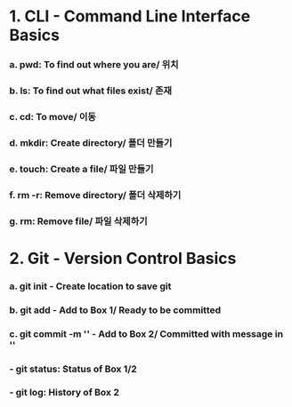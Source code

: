 # 1. CLI - Command Line Interface Basics

### a. **pwd:** To find out where you are/ 위치
### b. **ls:** To find out what files exist/ 존재
### c. **cd:** To move/ 이동
### d. **mkdir:** Create directory/ 폴더 만들기
### e. **touch:** Create a file/ 파일 만들기
### f. **rm -r:** Remove directory/ 폴더 삭제하기
### g. **rm:** Remove file/ 파일 삭제하기 

# 2. Git - Version Control Basics

### a. git init - Create location to save git
### b. git add - Add to Box 1/ Ready to be committed
### c. git commit -m '' - Add to Box 2/ Committed with message in ''

### - git status: Status of Box 1/2
### - git log: History of Box 2


 
